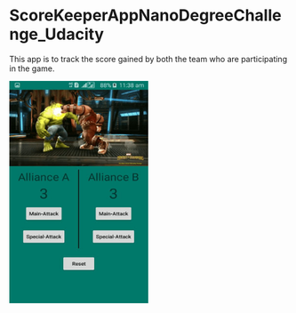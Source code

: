 # ScoreKeeperAppNanoDegreeChallenge_Udacity
This app is to track the score gained by both the team who are participating in the game.

<img src="app/src/main/res/drawable/ScoreKeeperApp.jpg" width="250" height="400">
